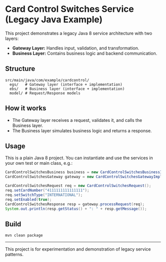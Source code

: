# Card Control Switches Service (Legacy Java Example)

This project demonstrates a legacy Java 8 service architecture with two layers:

- **Gateway Layer:** Handles input, validation, and transformation.
- **Business Layer:** Contains business logic and backend communication.

## Structure

```
src/main/java/com/example/cardcontrol/
  egs/   # Gateway layer (interface + implementation)
  ebs/   # Business layer (interface + implementation)
  model/ # Request/Response models
```

## How it works
- The Gateway layer receives a request, validates it, and calls the Business layer.
- The Business layer simulates business logic and returns a response.

## Usage
This is a plain Java 8 project. You can instantiate and use the services in your own test or main class, e.g.:

```java
CardControlSwitchesBusiness business = new CardControlSwitchesBusinessImpl();
CardControlSwitchesGateway gateway = new CardControlSwitchesGatewayImpl(business);

CardControlSwitchesRequest req = new CardControlSwitchesRequest();
req.setCardNumber("4111111111111111");
req.setSwitchType("INTERNATIONAL");
req.setEnabled(true);
CardControlSwitchesResponse resp = gateway.processRequest(req);
System.out.println(resp.getStatus() + ": " + resp.getMessage());
```

## Build
```
mvn clean package
```

---
This project is for experimentation and demonstration of legacy service patterns. 